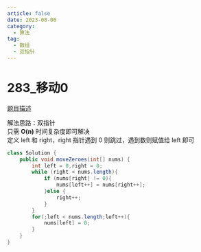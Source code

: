 ```yaml
---
article: false
date: 2023-08-06
category: 
  - 算法
tag: 
  - 数组
  - 双指针
---
```




# 283_移动0

<Badge text="简单" type="tip" vertical="middle" />

[题目描述](https://leetcode.cn/problems/move-zeroes/?envType=study-plan-v2&envId=leetcode-75)


解法思路：双指针    
只需 **O(n)** 时间复杂度即可解决  
定义 left 和 right，right 指针遇到 0 则跳过，遇到数则赋值给 left 即可  

```java
class Solution {
    public void moveZeroes(int[] nums) {
        int left = 0,right = 0;
        while (right < nums.length){
            if (nums[right] != 0){
                nums[left++] = nums[right++];
            }else {
                right++;
            }
        }
        for(;left < nums.length;left++){
            nums[left] = 0;
        }
    }
}
```